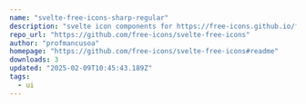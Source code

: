 ```yaml
---
name: "svelte-free-icons-sharp-regular"
description: "svelte icon components for https://free-icons.github.io/free-icons/"
repo_url: "https://github.com/free-icons/svelte-free-icons"
author: "profmancusoa"
homepage: "https://github.com/free-icons/svelte-free-icons#readme"
downloads: 3
updated: "2025-02-09T10:45:43.189Z"
tags: 
  - ui
---
```

